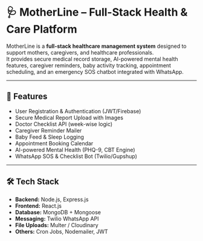 # 🩺 MotherLine – Full-Stack Health & Care Platform

MotherLine is a **full-stack healthcare management system** designed to support mothers, caregivers, and healthcare professionals.  
It provides secure medical record storage, AI-powered mental health features, caregiver reminders, baby activity tracking, appointment scheduling, and an emergency SOS chatbot integrated with WhatsApp.

---

## 🚀 Features
- User Registration & Authentication (JWT/Firebase)
- Secure Medical Report Upload with Images
- Doctor Checklist API (week-wise logic)
- Caregiver Reminder Mailer
- Baby Feed & Sleep Logging
- Appointment Booking Calendar
- AI-powered Mental Health (PHQ-9, CBT Engine)
- WhatsApp SOS & Checklist Bot (Twilio/Gupshup)

---

## 🛠 Tech Stack
- **Backend:** Node.js, Express.js  
- **Frontend:** React.js  
- **Database:** MongoDB + Mongoose  
- **Messaging:** Twilio WhatsApp API  
- **File Uploads:** Multer / Cloudinary  
- **Others:** Cron Jobs, Nodemailer, JWT  
